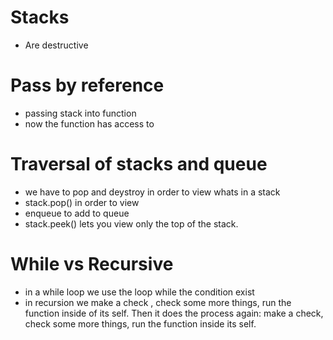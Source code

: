 # Stacks
- Are destructive

# Pass by reference
- passing stack into function 
- now the function has access to 

# Traversal of stacks and queue
- we have to pop and deystroy in order to view whats in a stack
- stack.pop() in order to view 
- enqueue to add to queue
- stack.peek() lets you view only the top of the stack.

# While vs Recursive
- in a while loop we use the loop while the condition exist
- in recursion we make a check , check some more things, run the function inside of its self. Then it does the process again: make a check, check some more things, run the function inside its self.